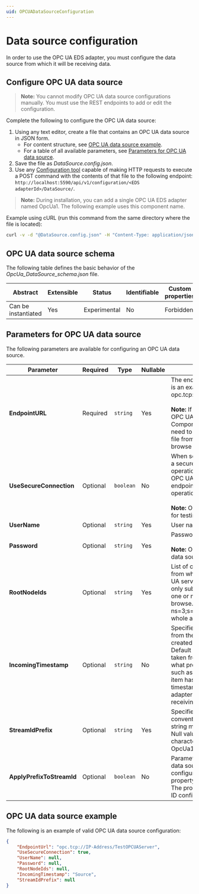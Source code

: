 ```yaml
---
uid: OPCUADataSourceConfiguration
---
```


# Data source configuration

In order to use the OPC UA EDS adapter, you must configure the data source from which it will be receiving data.

## Configure OPC UA data source

> **Note:** You cannot modify OPC UA data source configurations manually. You must use the REST endpoints to add or edit the configuration.

Complete the following to configure the OPC UA data source:

1. Using any text editor, create a file that contains an OPC UA data source in JSON form.
    - For content structure, see [OPC UA data source example](#opc-ua-data-source-example).
    - For a table of all available parameters, see [Parameters for OPC UA data source](#parameters-for-opc-ua-data-source).
2. Save the file as _DataSource.config.json_.
3. Use any [Configuration tool](xref:managementTools) capable of making HTTP requests to execute a POST command with the contents of that file to the following endpoint: `http://localhost:5590/api/v1/configuration/<EDS adapterId>/DataSource/`. 

> **Note:** During installation, you can add a single OPC UA EDS adapter named OpcUa1. The following example uses this component name.

Example using cURL (run this command from the same directory where the file is located):

```bash
curl -v -d "@DataSource.config.json" -H "Content-Type: application/json" "http://localhost:5590/api/v1/configuration/OpcUa1/DataSource"
```

## OPC UA data source schema

The following table defines the basic behavior of the _OpcUa_DataSource_schema.json_ file.

| Abstract            | Extensible | Status       | Identifiable | Custom properties | Additional properties |
| ------------------- | ---------- | ------------ | ------------ | ----------------- | --------------------- |
| Can be instantiated | Yes        | Experimental | No           | Forbidden         | Forbidden             |

## Parameters for OPC UA data source

The following parameters are available for configuring an OPC UA data source.

| Parameter | Required | Type | Nullable | Description |
|-----------|----------|------|----------|-------------|
| **EndpointURL** | Required | `string` | Yes | The endpoint URL of the OPC UA server. The following is an example of the URL format: opc.tcp://OPCServerHost:Port/OpcUa/SimulationServer<br><br>**Note:** If you change the EndpointURL on a configured OPC UA EDS adapter that has ComponentID_DataSelection.json file exported, you will need to relocate the ComponentID_DataSelection.json file from the configuration directory to trigger a new browse (export).|
| **UseSecureConnection**|Optional | `boolean` | No | When set to true, the OPC UA EDS adapter connects to a secure endpoint using OPC UA certificate exchange operation. The default is true. When set to false, the OPC UA EDS adapter connects to an unsecured endpoint of the server and certificate exchange operation is not required.<br><br>**Note:** OSIsoft recommends setting this option to false for testing purposes only.|
| **UserName** | Optional | `string` | Yes | User name for accessing the OPC UA server. |
| **Password** | Optional | `string` | Yes | Password for accessing the OPC UA server.<br><br>**Note:** OSIsoft recommends using REST to configure the data source when the password must be specified.|
| **RootNodeIds** | Optional | `string` | Yes |List of comma-separated NodeIds of those objects from which the OPC UA EDS adapter browses the OPC UA server address space. This option allows selecting only subsets of the OPC UA address by explicitly listing one or more NodeIds which are used to start the initial browse. For example: ns=5;s=85/0:Simulation, ns=3;s=DataItems. If not specified, it means that the whole address space will be browsed.|
| **IncomingTimestamp**	| Optional | `string` | No | Specifies whether the incoming timestamp is taken from the source, from the OPC UA server, or should be created by the OPC UA EDS adapter instance. **Source** - Default and recommended setting. The timestamp is taken from the source timestamp field. The source is what provides data for the item to the OPC UA server, such as a field device. **Server** - In case the OPC UA item has an invalid source timestamp field, the Server timestamp can be used. **Connector** - The OPC UA EDS adapter generates a timestamp for the item upon receiving it from the OPC UA server.|
| **StreamIdPrefix** | Optional | `string` | Yes | Specifies what prefix is used for Stream IDs. Naming convention is StreamIdPrefixNodeId. **Note:** An empty string means no prefix will be added to the Stream IDs. Null value means ComponentID followed by dot character will be added to the stream IDs (example: OpcUa1.NodeId).|
| **ApplyPrefixToStreamId** | Optional          | `boolean` | No | Parameter applied to all data items collected from the data source that have custom stream ID configured. If configured, the adapter will apply the StreamIdPrefix property to all the streams with custom ID configured. The property does not affect any streams with default ID configured|


## OPC UA data source example

The following is an example of valid OPC UA data source configuration:

```json
{
    "EndpointUrl": "opc.tcp://IP-Address/TestOPCUAServer",
    "UseSecureConnection": true,
    "UserName": null,
    "Password": null,
    "RootNodeIds": null,
    "IncomingTimestamp": "Source",
    "StreamIdPrefix": null
}
```
